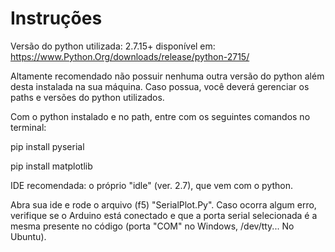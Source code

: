 # Instruções

Versão do python utilizada: 2.7.15+
disponível em:
 https://www.Python.Org/downloads/release/python-2715/

Altamente recomendado não possuir nenhuma outra versão do python além desta instalada na sua máquina. Caso possua, você deverá gerenciar os paths e versões do python utilizados.

Com o python instalado e no path, entre com os seguintes comandos no terminal:

pip install pyserial

pip install matplotlib

IDE recomendada: o próprio "idle" (ver. 2.7), que vem com o python.

Abra sua ide e rode o arquivo (f5) "SerialPlot.Py". Caso ocorra algum erro, verifique se o Arduino está conectado e que a porta serial selecionada é a mesma presente no código (porta "COM" no Windows, /dev/tty... No Ubuntu).
